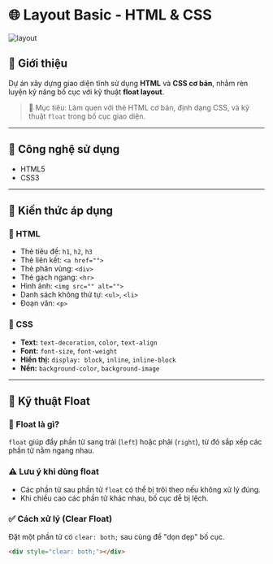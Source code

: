 # 🌐 Layout Basic - HTML & CSS
![layout](layout_Mastery_new.png)
## 📝 Giới thiệu
Dự án xây dựng giao diện tĩnh sử dụng **HTML** và **CSS cơ bản**, nhằm rèn luyện kỹ năng bố cục với kỹ thuật **float layout**.

> 🎯 Mục tiêu: Làm quen với thẻ HTML cơ bản, định dạng CSS, và kỹ thuật `float` trong bố cục giao diện.

---

## 🧱 Công nghệ sử dụng

- HTML5
- CSS3

---

## 🧠 Kiến thức áp dụng

### 🔸 HTML
- Thẻ tiêu đề: `h1`, `h2`, `h3`
- Thẻ liên kết: `<a href="">`
- Thẻ phân vùng: `<div>`
- Thẻ gạch ngang: `<hr>`
- Hình ảnh: `<img src="" alt="">`
- Danh sách không thứ tự: `<ul>`, `<li>`
- Đoạn văn: `<p>`

### 🔹 CSS
- **Text:** `text-decoration`, `color`, `text-align`
- **Font:** `font-size`, `font-weight`
- **Hiển thị:** `display: block`, `inline`, `inline-block`
- **Nền:** `background-color`, `background-image`

---

## 📐 Kỹ thuật Float

### 🔧 Float là gì?
`float` giúp đẩy phần tử sang trái (`left`) hoặc phải (`right`), từ đó sắp xếp các phần tử nằm ngang nhau.

### ⚠️ Lưu ý khi dùng float
- Các phần tử sau phần tử `float` có thể bị trôi theo nếu không xử lý đúng.
- Khi chiều cao các phần tử khác nhau, bố cục dễ bị lệch.

### ✅ Cách xử lý (Clear Float)
Đặt một phần tử có `clear: both;` sau cùng để "dọn dẹp" bố cục.

```html
<div style="clear: both;"></div>
